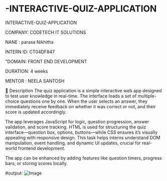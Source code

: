 # -INTERACTIVE-QUIZ-APPLICATION

INTERACTIVE-QUIZ-APPLICATION

COMPANY: CODETECH IT SOLUTIONS

NANE : parasa Nikhitha

INTERN ID: CT04DF847

"DOMAIN: FRONT END DEVELOPMENT

DURATION: 4 weeks

MENTOR : NEELA SANTOSH

🔹 Description
The quiz application is a simple interactive web app designed to test user knowledge in real-time. The interface loads a set of multiple-choice questions one by one. When the user selects an answer, they immediately receive feedback on whether it was correct or not, and their score is updated accordingly.

The app leverages JavaScript for logic, question progression, answer validation, and score tracking. HTML is used for structuring the quiz interface—question box, options, buttons—while CSS ensures it’s visually appealing with responsive design. This task helps interns understand DOM manipulation, event handling, and dynamic UI updates, crucial for real-world frontend development.

The app can be enhanced by adding features like question timers, progress bars, or storing scores locally.

#output:
![Image](https://github.com/user-attachments/assets/814f933b-7262-47ae-a297-d2aadce4cbc0)
